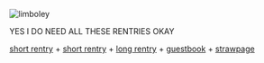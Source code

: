 ![limboley](https://github.com/LUISBITE/LUISBITE/assets/122334302/c0b0b136-880d-4b51-abe5-4db3557bb51d)

YES I DO NEED ALL THESE RENTRIES OKAY

[short rentry](https://rentry.co/iorikai) + [short rentry](https://rentry.co/getyourheartbeat) + [long rentry](https://rentry.co/thesunthatneversets) + [guestbook](https://mikemorton.123guestbook.com/) + [strawpage](https://motohashi.straw.page/)

<!--
